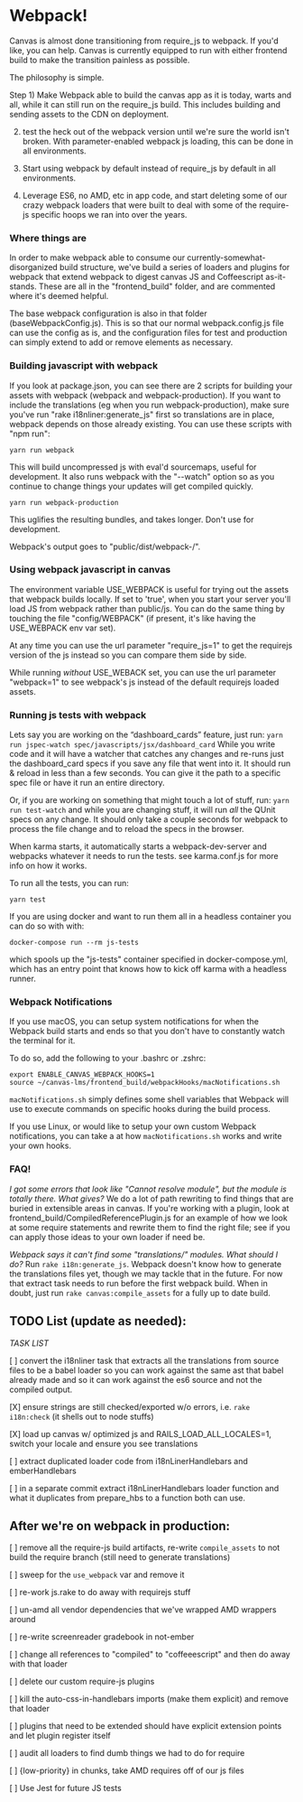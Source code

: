 # Webpack!

Canvas is almost done transitioning from require_js to webpack.  If
you'd like, you can help.  Canvas is currently equipped to run
with either frontend build to make the transition painless as possible.

The philosophy is simple.

Step 1) Make Webpack able to build the canvas app as it is today, warts and all,
while it can still run on the require_js build. This includes building and
sending assets to the CDN on deployment.

2) test the heck out of the webpack version until we're sure the world isn't
broken.  With parameter-enabled webpack js loading, this can be done in all
environments.

3) Start using webpack by default instead of require_js by default in all environments.

4) Leverage ES6, no AMD, etc in app code, and start deleting some of our crazy
webpack loaders that were built to deal with some of the require-js specific
hoops we ran into over the years.

### Where things are

In order to make webpack able to consume our currently-somewhat-disorganized build structure,
we've build a series of loaders and plugins for webpack that extend webpack to digest
canvas JS and Coffeescript as-it-stands.  These are all in the "frontend_build" folder, and
are commented where it's deemed helpful.

The base webpack configuration is also in that folder (baseWebpackConfig.js).  This is so
that our normal webpack.config.js file can use the config as is, and the configuration files
for test and production can simply extend to add or remove elements as necessary.

### Building javascript with webpack

If you look at package.json, you can see there are 2 scripts for building
your assets with webpack (webpack and webpack-production). If you want to include
the translations (eg when you run webpack-production), make sure you've
run "rake i18nliner:generate_js" first so translations are in place,
webpack depends on those already existing. You can use these scripts with "npm run":

`yarn run webpack`

This will build uncompressed js with eval'd sourcemaps, useful for development.
It also runs webpack with the "--watch" option so as you continue to
change things your updates will get compiled quickly.

`yarn run webpack-production`

This uglifies the resulting bundles, and takes longer.  Don't use for development.

Webpack's output goes to "public/dist/webpack-<dist or production>/".

### Using webpack javascript in canvas

The environment variable USE_WEBPACK is useful for trying out the assets
that webpack builds locally.  If set to 'true', when you start your server
you'll load JS from webpack rather than public/js.  You
can do the same thing by touching the file "config/WEBPACK" (if present, it's
like having the USE_WEBPACK env var set).

At any time you can use the url parameter "require_js=1" to get the requirejs
version of the js instead so you can compare them side by side.

While running _without_ USE_WEBACK set, you can use the url parameter "webpack=1"
to see webpack's js instead of the default requirejs loaded assets.

### Running js tests with webpack

Lets say you are working on the “dashboard_cards” feature, just run:
 `yarn run jspec-watch spec/javascripts/jsx/dashboard_card`
While you write code and it will have a watcher that catches
any changes and re-runs just the dashboard_card specs if you save any
file that went into it. It should run & reload in less than a few 
seconds. You can give it the path to a specific spec file or have it 
run an entire directory.

Or, if you are working on something that might touch a lot of stuff, run:
`yarn run test-watch`
and while you are changing stuff, it will run *all* the QUnit specs on
any change. It should only take a couple seconds for webpack to process
the file change and to reload the specs in the browser.

When karma starts, it automatically starts a webpack-dev-server and
webpacks whatever it needs to run the tests. see karma.conf.js for
more info on how it works.

To run all the tests, you can run:

`yarn test`

If you are using docker and want to run them all in a headless container you can 
do so with with:

`docker-compose run --rm js-tests`

which spools up the "js-tests" container specified in docker-compose.yml, which
has an entry point that knows how to kick off karma with a headless runner.

### Webpack Notifications

If you use macOS, you can setup system notifications for when the Webpack build
starts and ends so that you don't have to constantly watch the terminal for it.

To do so, add the following to your .bashrc or .zshrc:
```
export ENABLE_CANVAS_WEBPACK_HOOKS=1
source ~/canvas-lms/frontend_build/webpackHooks/macNotifications.sh
```

`macNotifications.sh` simply defines some shell variables that Webpack will use
to execute commands on specific hooks during the build process.

If you use Linux, or would like to setup your own custom Webpack notifications,
you can take a at how `macNotifications.sh` works and write your own hooks.

### FAQ!

*I got some errors that look like "Cannot resolve module", but the module is totally there. What gives?*
We do a lot of path rewriting to find things that are buried in extensible areas
in canvas.  If you're working with a plugin, look at frontend_build/CompiledReferencePlugin.js
for an example of how we look at some require statements and rewrite them to find
the right file; see if you can apply those ideas to your own loader if need be.

*Webpack says it can't find some "translations/" modules.  What should I do?*
Run `rake i18n:generate_js`.  Webpack doesn't know how to generate the
translations files yet, though we may tackle that in the future.  For now
that extract task needs to run before the first webpack build.  When in doubt,
just run `rake canvas:compile_assets` for a fully up to date build.

## TODO List (update as needed):

*TASK LIST*

[ ] convert the i18nliner task that extracts all the translations from source files to
be a babel loader so you can work against the same ast that babel already made and so
it can work against the es6 source and not the compiled output.

[X]  ensure strings are still checked/exported w/o errors, i.e. `rake i18n:check` (it shells out to node stuffs)

[X] load up canvas w/ optimized js and RAILS_LOAD_ALL_LOCALES=1, switch your locale and ensure you see translations

[ ] extract duplicated loader code from i18nLinerHandlebars and emberHandlebars

[ ] in a separate commit extract i18nLinerHandlebars loader function and what
it duplicates from prepare_hbs to a function both can use.

## After we're on webpack in production:

[ ] remove all the require-js build artifacts, re-write `compile_assets` to not build the require branch (still need to generate translations)

[ ] sweep for the `use_webpack` var and remove it

[ ] re-work js.rake to do away with requirejs stuff

[ ] un-amd all vendor dependencies that we've wrapped AMD wrappers around

[ ] re-write screenreader gradebook in not-ember

[ ] change all references to "compiled" to "coffeeescript" and then do away with that loader

[ ] delete our custom require-js plugins

[ ] kill the auto-css-in-handlebars imports (make them explicit) and remove that loader

[ ] plugins that need to be extended should have explicit extension points and let plugin register itself

[ ] audit all loaders to find dumb things we had to do for require

[ ] {low-priority} in chunks, take AMD requires off of our js files

[ ] Use Jest for future JS tests
